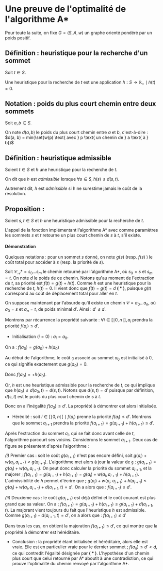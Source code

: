 # Une preuve de l'optimalité de l'algorithme A*

Pour toute la suite, on fixe $G = (S, A, w)$ un graphe orienté pondéré par un poids positif.

## Définition : heuristique pour la recherche d'un sommet
Soit $t \in S$.

Une heuristique pour la recherche de $t$ est une application $h : S \to \mathbb{R_+} \mid h(t) = 0$.

## Notation : poids du plus court chemin entre deux sommets
Soit $a, b \in S$.

On note $d(a, b)$ le poids du plus court chemin entre $a$ et $b$, c'est-à-dire :
$d(a, b) = min(\set{w(p) \text{ avec } p \text{ un chemin de } a \text{ à } b})$

## Définition : heuristique admissible
Soient $t \in S$ et $h$ une heuristique pour la recherche de $t$.

On dit que $h$ est *admissible* lorsque $\forall s \in S, h(s) \le d(s, t)$.

Autrement dit, $h$ est *admissible* si h ne surestime jamais le coût de la résolution.

## Proposition :
Soient $s, t \in S$ et $h$ une heuristique admissible pour la recherche de $t$.

L'appel de la fonction implémentant l'algorithme A* avec comme paramètres les sommets $s$ et $t$ retourne un plus court chemin de $s$ à $t$, s'il existe.

#### Démonstration
Quelques notations : pour un sommet $s$ donné, on note $g(s)$ (resp. $f(s)$ ) le coût total pour accéder à $s$ (resp. la priorité de $s$).

Soit $\mathcal{C_A*} = s_0 ... s_m$ le chemin retourné par l'algorithme A*, où $s_0 = s$ et $s_m = t$. On note $d$ le poids de ce chemin. Notons qu'au moment de l'extraction de $t$, sa priorité est $f(t) = g(t) + h(t)$. Comme $h$ est une heuristique pour la recherche de $t$, $h(t) = 0$. Il vient donc que $f(t) = g(t) = d$ **( * )**, puisque $g(t)$ correspond au coût de déplacement total pour aller en $t$.

On suppose maintenant par l'absurde qu'il existe un chemin $\mathcal{C} = a_0 ... a_n$, où $a_0 = s$ et $a_n = t$, de poids minimal $d'$. Ainsi : $d' \le d$.

Montrons par récurrence la propriété suivante : $\forall i \in [\mid0,n\mid], a_i$ prendra la priorité $f(a_i) \le d'$.

- Initialisation ($i = 0$) : $a_i = a_0$.

On a : $f(a_0) = g(a_0) + h(a_0)$

Au début de l'algorithme, le coût ```g``` associé au sommet $a_0$ est initialisé à 0, ce qui signifie exactement que $g(a_0) = 0$.

Donc $f(a_0) = + h(a_0)$.

Or, $h$ est une heuristique admissible pour la recherche de $t$, ce qui implique que $h(a_0) \le d(a_0, t) = d(s, t)$. Notons que $d(s, t) = d'$ puisque par définition, $d(s, t)$ est le poids du plus court chemin de $s$ à $t$.

Donc on a l'inégalité $f(a_0) \le d'$. La propriété à démontrer est alors initialisée.

- Hérédité : soit $i \in [\mid0,n\mid] \mid f(a_i)$ prenne la priorité $f(a_i) \le d'$. Montrons que le sommet $a_{i+1}$ prendra la priorité $f(a_{i+1}) = g(a_{i+1}) + h(a_{i+1}) \le d'$.

Après l'extraction du sommet $a_i$, qui se fait donc avant celle de $t$, l'algorithme parcourt ses voisins. Considérons le sommet $a_{i+1}$. Deux cas de figure se présentent d'après l'algorithme :

*(i)* Premier cas : soit le coût $g(a_{i+1})$ n'est pas encore défini, soit $g(a_i) + w(a_i, a_{i+1}) \lt g(a_{i+1})$. L'algorithme met alors à jour la valeur de ```g``` ; $g(a_{i+1}) = g(a_i) + w(a_i, a_{i+1})$. On peut donc calculer la priorité du sommet $a_{i+1}$, et la majorer ; $f(a_{i+1}) = g(a_{i+1}) + h(a_{i+1}) = g(a_i) + w(a_i, a_{i+1}) + h(a_{i+1})$. L'admissibilité de $h$ permet d'écrire que ; $g(a_i) + w(a_i, a_{i+1}) + h(a_{i+1}) \le g(a_i) + w(a_i, a_{i+1}) + d(a_{i+1}, t) = d'$. On a alors que : $f(a_{i+1}) \le d'$.

*(ii)* Deuxième cas : le coût $g(a_{i+1})$ est déjà défini et le coût courant est plus grand que sa valeur. On a ; $f(a_{i+1}) = g(a_{i+1}) + h(a_{i+1}) \le g(a_{i+1}) + d(a_{i+1}, t)$. La majorant vient toujours du fait que l'heuristique $h$ est admissible. Comme $g(a_{i+1}) + d(a_{i+1}, t) = d'$, on a alors que : $f(a_{i+1}) \le d'$

Dans tous les cas, on obtient la majoration $f(a_{i+1}) \le d'$, ce qui montre que la propriété à démontrer est héréditaire.

- Conclusion : la propriété étant initialisée et héréditaire, alors elle est vraie. Elle est en particulier vraie pour le dernier sommet ; $f(a_n) \le d' \lt d$, ce qui contredit l'égalité désignée par **( * )**. L'hypothèse d'un chemin plus court que celui retourné par A* aboutit à une contradiction, ce qui prouve l'optimalité du chemin renvoyé par l'algorithme A*.
